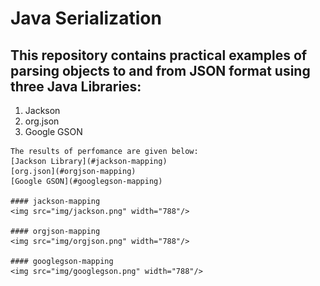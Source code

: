 # Java Serialization
## This repository contains practical examples of parsing objects to and from JSON format using three Java Libraries:
<p>
    <ol>
        <li>Jackson</li>
        <li>org.json</li>
        <li>Google GSON</li>
    </ol>
</p>
    
    
    
    
    The results of perfomance are given below:
    [Jackson Library](#jackson-mapping)
    [org.json](#orgjson-mapping)
    [Google GSON](#googlegson-mapping)
    
    #### jackson-mapping
    <img src="img/jackson.png" width="788"/>

    #### orgjson-mapping
    <img src="img/orgjson.png" width="788"/>
    
    #### googlegson-mapping
    <img src="img/googlegson.png" width="788"/>   